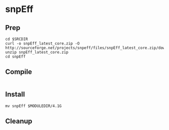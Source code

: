 # snpEff

## Prep
```
cd $SRCDIR
curl -o snpEff_latest_core.zip -O http://sourceforge.net/projects/snpeff/files/snpEff_latest_core.zip/download
unzip snpEff_latest_core.zip
cd snpEff
```

## Compile
```
```

## Install
```
mv snpEff $MODULEDIR/4.1G
```

## Cleanup
```
```

